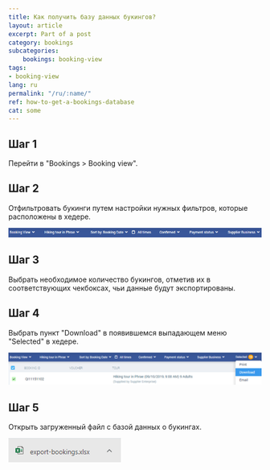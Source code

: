 ```yaml
---
title: Как получить базу данных букингов?
layout: article
excerpt: Part of a post
category: bookings
subcategories:
    bookings: booking-view
tags:
- booking-view
lang: ru
permalink: "/ru/:name/"
ref: how-to-get-a-bookings-database
cat: some
---
```


## **Шаг 1**

Перейти в "Bookings > Booking view".

## **Шаг 2**

Отфильтровать букинги путем настройки нужных фильтров, которые расположены в хедере.

![How_to_get_a_bookings_database1](/assets/images/how_to_get_a_bookings_database1.png)

## **Шаг 3**

Выбрать необходимое количество букингов, отметив их в соответствующих чекбоксах, чьи данные будут экспортированы.

## **Шаг 4**

Выбрать пункт "Download" в появившемся выпадающем меню "Selected" в хедере.

![How_to_get_a_bookings_database2](/assets/images/how_to_get_a_bookings_database2.png)

## **Шаг 5**

Открыть загруженный файл с базой данных о букингах.

![How_to_get_a_bookings_database3](/assets/images/how_to_get_a_bookings_database3.png)
